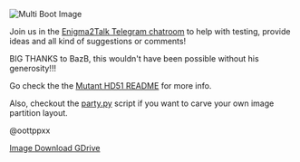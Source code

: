 ![Multi Boot Image](https://github.com/oottppxx/enigma2/blob/master/mutanthd51/hd51x8mi.jpg)

Join us in the [Enigma2Talk Telegram chatroom](https://t.me/talkenigma2)
to help with testing, provide ideas and all kind of suggestions or comments!

BIG THANKS to BazB, this wouldn't have been possible without his generosity!!!

Go check the the [Mutant HD51 README](https://github.com/oottppxx/enigma2/blob/master/mutanthd51/README.md)
for more info.

Also, checkout the [party.py](https://github.com/oottppxx/enigma2/blob/master/scripts/party.py)
script if you want to carve your own image partition layout.

@oottppxx

[Image Download GDrive](https://drive.google.com/file/d/1KceL9asN3sv8fX-1cZ6_Bpn-s2A38rCE/)

